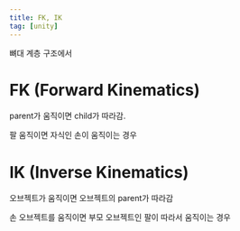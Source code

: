 ```yaml
---
title: FK, IK
tag: [unity]
---
```


뼈대 계층 구조에서

# FK (Forward Kinematics)

parent가 움직이면 child가 따라감.

팔 움직이면 자식인 손이 움직이는 경우


# IK (Inverse Kinematics)

오브젝트가 움직이면 오브젝트의 parent가 따라감

손 오브젝트를 움직이면 부모 오브젝트인 팔이 따라서 움직이는 경우